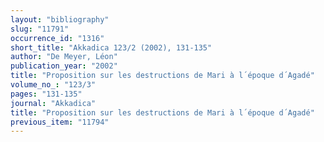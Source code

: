 ```yaml
---
layout: "bibliography"
slug: "11791"
occurrence_id: "1316"
short_title: "Akkadica 123/2 (2002), 131-135"
author: "De Meyer, Léon"
publication_year: "2002"
title: "Proposition sur les destructions de Mari à l´époque d´Agadé"
volume_no_: "123/3"
pages: "131-135"
journal: "Akkadica"
title: "Proposition sur les destructions de Mari à l´époque d´Agadé"
previous_item: "11794"
---
```

